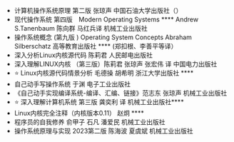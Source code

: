 
 - 计算机操作系统原理 第二版 张琼声 中国石油大学出版社（）
 - 现代操作系统 第四版　Modern Operating Systems ****
     Andrew S.Tanenbaum    陈向群 马红兵译 机械工业出版社
 - 操作系统概念 (第九版 ) Operating System Concepts    Abraham Silberschatz   高等教育出版社  ****
   (郑扣根、李善平等译）
 - 深入分析Linux内核源代码  陈莉君 人民邮电出版社 
 - 深入理解LINUX内核 （第三版）陈莉君 张琼声 张宏伟 译 中国电力出版社
 - ⭐️ Linux内核源代码情景分析  毛德操 胡希明  浙江大学出版社  ****
 - 自己动手写操作系统    于渊 电子工业出版社
 - 《自己动手实现编译系统-编译、汇编、链接》范志东 张琼声 机械工业出版社
 - ⭐️ 深入理解计算机系统  第三版 龚奕利 译 机械工业出版社****
 - Linux内核完全注释（内核版本0.11） 赵炯 ****
 - 程序员的自我修养 俞甲子 石凡 潘爱民 机械工业出版社
 - 操作系统原理与实现    2023第二版 陈海波 夏虞斌  机械工业出版社
